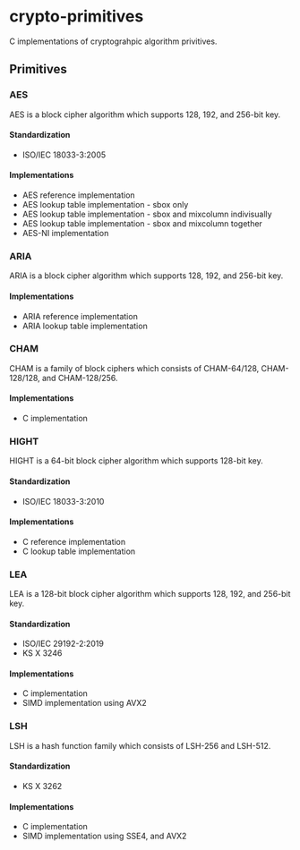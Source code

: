 # crypto-primitives
C implementations of cryptograhpic algorithm privitives.

## Primitives

### AES
AES is a block cipher algorithm which supports 128, 192, and 256-bit key.

#### Standardization
* ISO/IEC 18033-3:2005

#### Implementations
* AES reference implementation
* AES lookup table implementation - sbox only
* AES lookup table implementation - sbox and mixcolumn indivisually
* AES lookup table implementation - sbox and mixcolumn together
* AES-NI implementation

### ARIA
ARIA is a block cipher algorithm which supports 128, 192, and 256-bit key.

#### Implementations
* ARIA reference implementation
* ARIA lookup table implementation

### CHAM
CHAM is a family of block ciphers which consists of CHAM-64/128, CHAM-128/128, and CHAM-128/256.

#### Implementations
* C implementation

### HIGHT
HIGHT is a 64-bit block cipher algorithm which supports 128-bit key.

#### Standardization
* ISO/IEC 18033-3:2010

#### Implementations
* C reference implementation
* C lookup table implementation

### LEA
LEA is a 128-bit block cipher algorithm which supports 128, 192, and 256-bit key. 

#### Standardization
* ISO/IEC 29192-2:2019
* KS X 3246

#### Implementations
* C implementation
* SIMD implementation using AVX2

### LSH
LSH is a hash function family which consists of LSH-256 and LSH-512.

#### Standardization
* KS X 3262

#### Implementations
* C implementation
* SIMD implementation using SSE4, and AVX2
